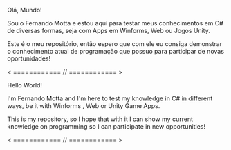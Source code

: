 Olá, Mundo!

Sou o Fernando Motta e estou aqui para testar meus conhecimentos em C# de diversas formas, seja com Apps em Winforms, Web ou Jogos Unity.

Este é o meu repositório, então espero que com ele eu consiga demonstrar o conhecimento atual de programação que possuo para participar de novas oportunidades!

< ============ // ============ >


Hello World!

I'm Fernando Motta and I'm here to test my knowledge in C# in different ways, be it with Winforms , Web or Unity Game Apps.

This is my repository, so I hope that with it I can show my current knowledge on programming so I can participate in new opportunities!

< ============ // ============ >

